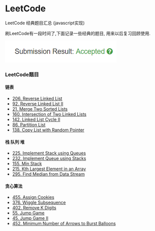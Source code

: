 # LeetCode
LeetCode 经典题目汇总 (javascript实现)

刷LeetCode有一段时间了,下面记录一些经典的题目, 用来以后复习回顾使用.

![Alt text](./img/accepted.png)

### LeetCode题目

#### 链表
- [206. Reverse Linked List](./LeetCode/206.ReverseLinkedList.js)
- [92.  Reverse Linked List II](./LeetCode/92.ReverseLinkedListII.js)
- [21.  Merge Two Sorted Lists](./LeetCode/21.MergeTwoSortedLists.js)
- [160. Intersection of Two Linked Lists](./LeetCode/160.IntersectionofTwoLinkedLists.js)
- [142. Linked List Cycle II](./LeetCode/142.LinkedListCycleII.js)
- [86.  Partition List](./LeetCode/86.PartitionList.js)
- [138. Copy List with Random Pointer](./LeetCode/138.CopyListWithRandomPointer.js)

#### 栈 队列 堆
- [225. Implement Stack using Queues](./LeetCode/225.ImplementStackUsingQueues.js)
- [232. Implement Queue using Stacks](./LeetCode/232.ImplementQueueUsingStacks.js)
- [155. Min Stack](./LeetCode/155.MinStack.js)
- [215. Kth Largest Element in an Array](./LeetCode/215.KthLargestElementInAnArray.js)
- [295. Find Median from Data Stream](./LeetCode/295.FindMedianFromDataStream.js)

#### 贪心算法
- [455. Assign Cookies](./LeetCode/455.AssignCookies.js)
- [376. Wiggle Subsequence](./LeetCode/376.WiggleSubsequence.js)
- [402. Remove K Digits](./LeetCode/402.RemoveKDigits.js)
- [55. Jump Game](./LeetCode/55.JumpGame.js)
- [45. Jump Game II](./LeetCode/45.JumpGameII.js)
- [452. Minimum Number of Arrows to Burst Balloons](./LeetCode/452.MinimumNumberOfArrowsToBurstBalloons.js)